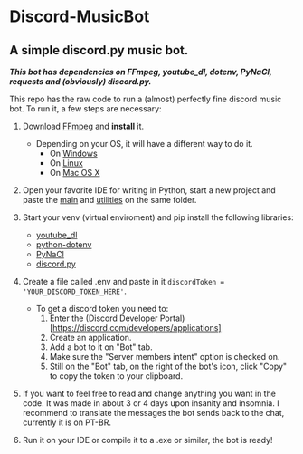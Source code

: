 # Discord-MusicBot
## A simple discord.py music bot.

***This bot has dependencies on FFmpeg, youtube_dl, dotenv, PyNaCl, requests and (obviously) discord.py.***

This repo has the raw code to run a (almost) perfectly fine discord music bot. To run it, a few steps are necessary:

1. Download [FFmpeg](https://ffmpeg.org/download.html) and __install__ it.
   - Depending on your OS, it will have a different way to do it. 
     - On [Windows](https://www.wikihow.com/Install-FFmpeg-on-Windows)
     - On [Linux](https://www.tecmint.com/install-ffmpeg-in-linux/)
     - On [Mac OS X](http://jollejolles.com/install-ffmpeg-on-mac-os-x/)
 
2. Open your favorite IDE for writing in Python, start a new project and paste the [main](Discord-MusicBot/main.py) and [utilities](Discord-MusicBot/utilities.py) on the same folder.

3. Start your venv (virtual enviroment) and pip install the following libraries:
   - [youtube_dl](https://pypi.org/project/youtube_dl/)
   - [python-dotenv](https://pypi.org/project/python-dotenv/)
   - [PyNaCl](https://pypi.org/project/PyNaCl/)
   - [discord.py](https://pypi.org/project/discord.py/)

4. Create a file called .env and paste in it `discordToken = 'YOUR_DISCORD_TOKEN_HERE'`.
   - To get a discord token you need to:
     1. Enter the (Discord Developer Portal)[https://discord.com/developers/applications]
     2. Create an application.
     3. Add a bot to it on "Bot" tab.
     4. Make sure the "Server members intent" option is checked on.
     5. Still on the "Bot" tab, on the right of the bot's icon, click "Copy" to copy the token to your clipboard.

5. If you want to feel free to read and change anything you want in the code. It was made in about 3 or 4 days upon insanity and insomnia. I recommend to translate the messages the bot sends back to the chat, currently it is on PT-BR.

6. Run it on your IDE or compile it to a .exe or similar, the bot is ready!
